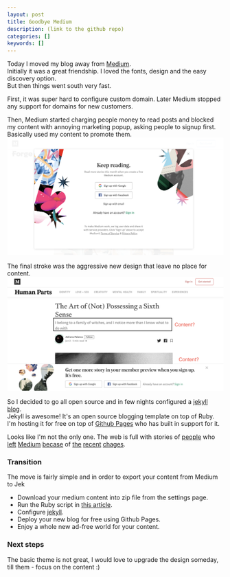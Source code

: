 ```yaml
---
layout: post
title: Goodbye Medium
description: (link to the github repo)
categories: []
keywords: []
---
```


Today I moved my blog away from [Medium](http://medium.com).  
Initially it was a great friendship. I loved the fonts, design and the easy discovery option.  
But then things went south very fast.  

First, it was super hard to configure custom domain. Later Medium stopped any support for domains for new customers.  

Then, Medium started charging people money to read posts and blocked my content with annoying marketing popup, asking people to signup first. Basically used my content to promote them.  
![medium paywall](/assets/medium1.png)

The final stroke was the aggressive new design that leave no place for content.  
![medium page](/assets/medium2.png)  

So I decided to go all open source and in few nights configured a [jekyll blog](https://jekyllrb.com/).  
Jekyll is awesome! It's an open source blogging template on top of Ruby.  
I'm hosting it for free on top of [Github Pages](https://github.com/pages-themes) who has built in support for it.  

Looks like I'm not the only one. The web is full with stories of [people](https://wptavern.com/freecodecamp-moves-off-of-medium-after-being-pressured-to-put-articles-behind-paywalls) who [left](https://news.ycombinator.com/item?id=20745313) [Medium](https://medium.com/@dan_abramov/why-my-new-blog-isnt-on-medium-3b280282fbae) [becase](https://sylviesoul.com/reasons-you-should-leave-medium-now) of [the](https://arslan.io/2017/07/30/why-i-left-medium-and-moved-back-to-my-own-domain/) [recent](https://hackernoon.com/why-i-quit-my-medium-membership-909909657ba) [chages](https://praxis.fortelabs.co/why-im-leaving-medium/).

### Transition
The move is fairly simple and in order to export your content from Medium to Jek
- Download your medium content into zip file from the settings page. 
- Run the Ruby script in [this article](https://medium.com/@jameshamann/displaying-medium-posts-on-your-jekyll-website-7eef230309e4).
- Configure [jekyll](https://jekyllrb.com/).
- Deploy your new blog for free using Github Pages.
- Enjoy a whole new ad-free world for your content.

### Next steps
The basic theme is not great, I would love to upgrade the design someday, till them - focus on the content :)

